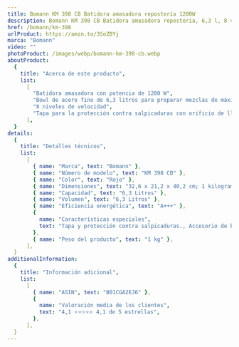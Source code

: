```yaml
---
title: Bomann KM 398 CB Batidora amasadora repostería 1200W
description: Bomann KM 398 CB Batidora amasadora repostería, 6,3 l, 8 velocidades, 1200 W, Color roja, 6.3 litros, plastico/Acero Inoxidable, Rojo [Clase de eficiencia energética A+++]
href: /bomann/km-398
urlProduct: https://amzn.to/3SoZBYj
marca: "Bomann"
video: ""
photoProduct: /images/webp/bomann-km-398-cb.webp
aboutProduct:
  {
    title: "Acerca de este producto",
    list:
      [
        "Batidora amasadora con potencia de 1200 W",
        "Bowl de acero fino de 6,3 litros para preparar mezclas de máximo 3,5 kg",
        "8 niveles de velocidad",
        "Tapa para la protección contra salpicaduras con orificio de llenado",
      ],
  }
details:
  {
    title: "Detalles técnicos",
    list:
      [
        { name: "Marca", text: "Bomann" },
        { name: "Número de modelo", text: "KM 398 CB" },
        { name: "Color", text: "Rojo" },
        { name: "Dimensiones", text: "32,6 x 21,2 x 40,2 cm; 1 kilogramos" },
        { name: "Capacidad", text: "6,3 Litros" },
        { name: "Volumen", text: "6,3 Litros" },
        { name: "Eficiencia energética", text: "A+++" },
        {
          name: "Características especiales",
          text: "Tapa y protección contra salpicaduras., Accesorio de batidora., Función de pulso., Piezas aptas para lavavajillas.",
        },
        { name: "Peso del producto", text: "1 kg" },
      ],
  }
additionalInformation:
  {
    title: "Información adicional",
    list:
      [
        { name: "ASIN", text: "B01CGA2EJ6" },
        {
          name: "Valoración media de los clientes",
          text: "4,1 ⭐️⭐️⭐️⭐️⭐ 4,1 de 5 estrellas",
        },
      ],
  }
---
```


